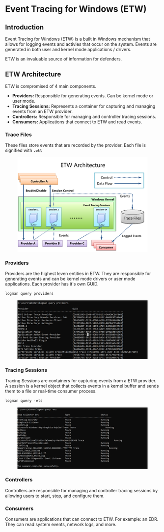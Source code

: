 # Event Tracing for Windows (ETW)



## Introduction

Event Tracing for Windows (ETW) is a built in Windows mechanism that allows for logging events and activies that occur on the system. Events are generated in both user and kernel mode applications / drivers.

ETW is an invaluable source of information for defenders.



## ETW Architecture

ETW is compromised of 4 main components.

* **Providers:** Responsible for generating events. Can be kernel mode or user mode.
* **Tracing Sessions:** Represents a container for capturing and managing events from an ETW provider.
* **Controllers:** Responsible for managing and controller tracing sessions.
* **Consumers:** Applications that connect to ETW and read events.



### Trace Files

These files store events that are recorded by the provider. Each file is signified with **`.etl`**

<figure><img src="../../../.gitbook/assets/image (3).png" alt=""><figcaption></figcaption></figure>

### Providers

Providers are the highest leven entities in ETW. They are responsible for generating events and can be kernel mode drivers or user mode applications. Each provider has it's own GUID.

```powershell
logman query providers
```

<figure><img src="../../../.gitbook/assets/image (1) (1) (1) (1) (1) (1).png" alt=""><figcaption></figcaption></figure>



### Tracing Sessions

Tracing Sessions are containers for capturing events from a ETW provider. A session is a kernel object that collects events in a kernel buffer and sends them to a file or real-time consumer process.

```powershell
logman query -ets
```

<figure><img src="../../../.gitbook/assets/image (2) (1) (1) (1).png" alt=""><figcaption></figcaption></figure>



### Controllers

Controllers are responsible for managing and controller tracing sessions by allowing users to start, stop, and configure them.



### Consumers

Consumers are applications that can connect to ETW. For example: an EDR. They can read system events, network logs, and more.
